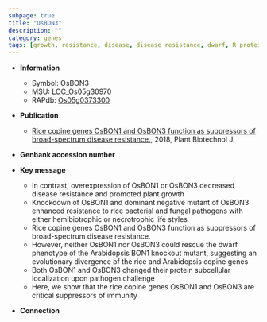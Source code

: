 ```yaml
---
subpage: true
title: "OsBON3"
description: ""
category: genes
tags: [growth, resistance, disease, disease resistance, dwarf, R protein, immunity, pathogen, plant growth, broad-spectrum disease resistance]
---
```


* **Information**  
    + Symbol: OsBON3  
    + MSU: [LOC_Os05g30970](http://rice.plantbiology.msu.edu/cgi-bin/ORF_infopage.cgi?orf=LOC_Os05g30970)  
    + RAPdb: [Os05g0373300](http://rapdb.dna.affrc.go.jp/viewer/gbrowse_details/irgsp1?name=Os05g0373300)  

* **Publication**  
    + [Rice copine genes OsBON1 and OsBON3 function as suppressors of broad-spectrum disease resistance.](http://www.ncbi.nlm.nih.gov/pubmed?term=Rice+copine+genes+OsBON1+and+OsBON3+function+as+suppressors+of+broad-spectrum+disease+resistance.%5BTitle%5D), 2018, Plant Biotechnol J.

* **Genbank accession number**  

* **Key message**  
    + In contrast, overexpression of OsBON1 or OsBON3 decreased disease resistance and promoted plant growth
    + Knockdown of OsBON1 and dominant negative mutant of OsBON3 enhanced resistance to rice bacterial and fungal pathogens with either hemibiotrophic or necrotrophic life styles
    + Rice copine genes OsBON1 and OsBON3 function as suppressors of broad-spectrum disease resistance.
    + However, neither OsBON1 nor OsBON3 could rescue the dwarf phenotype of the Arabidopsis BON1 knockout mutant, suggesting an evolutionary divergence of the rice and Arabidopsis copine genes
    + Both OsBON1 and OsBON3 changed their protein subcellular localization upon pathogen challenge
    + Here, we show that the rice copine genes OsBON1 and OsBON3 are critical suppressors of immunity

* **Connection**  



